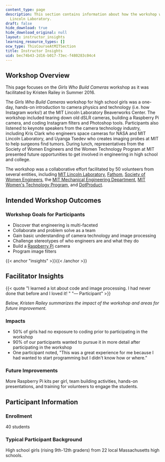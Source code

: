 ```yaml
---
content_type: page
description: This section contains information about how the workshop was run at MIT
  Lincoln Laboratory.
draft: false
hide_download: true
hide_download_original: null
layout: instructor_insights
learning_resource_types: []
ocw_type: ThisCourseAtMITSection
title: Instructor Insights
uid: bec74b43-2d16-b017-73ec-f480283c04c4
---
```

## Workshop Overview

This page focuses on the _Girls Who Build Cameras_ workshop as it was facilitated by Kristen Railey in Summer 2016.

The _Girls Who Build Cameras_ workshop for high school girls was a one-day, hands-on introduction to camera physics and technology (i.e. how Instagram works!) at the MIT Lincoln Laboratory Beaverworks Center. The workshop included tearing down old dSLR cameras, building a Raspberry Pi camera, and coding Instagram filters and Photoshop tools. Participants also listened to keynote speakers from the camera technology industry, including Kris Clark who engineers space cameras for NASA and MIT Lincoln Laboratory, and Uyanga Tsedev who creates imaging probes at MIT to help surgeons find tumors. During lunch, representatives from the Society of Women Engineers and the Women Technology Program at MIT presented future opportunities to get involved in engineering in high school and college.

The workshop was a collaborative effort facilitated by 50 volunteers from several entities, including [MIT Lincoln Laboratory](http://www.ll.mit.edu), [Fathom](https://fathom.info), [Society of Women Engineers](http://societyofwomenengineers.swe.org), the [MIT Mechanical Engineering Department](http://meche.mit.edu), [MIT Women's Technology Program](http://wtp.mit.edu), and [DotProduct](https://www.dotproduct3d.com). 

## Intended Workshop Outcomes

### Workshop Goals for Participants

- Discover that engineering is multi-faceted
- Collaborate and problem solve as a team
- Gain basic understanding of camera technology and image processing
- Challenge stereotypes of who engineers are and what they do
- Build a [Raspberry Pi](https://www.raspberrypi.org/about/) camera
- Program image filters

{{< anchor "insights" >}}{{< /anchor >}}

## Facilitator Insights

{{< quote "I learned a lot about code and image processing. I had never done that before and I loved it!&nbsp;" "— Participant" >}}

_Below, Kristen Railey summarizes the impact of the workshop and areas for future improvement._

### Impacts

- 50% of girls had no exposure to coding prior to participating in the workshop
- 90% of our participants wanted to pursue it in more detail after participating in the workshop
- One participant noted, "This was a great experience for me because I had wanted to start programming but I didn't know how or where.”

### Future Improvements

More Raspberry Pi kits per girl, team building activities, hands-on presentations, and training for volunteers to engage the students.

## Participant Information

### Enrollment

40 students

### Typical Participant Background

High school girls (rising 9th-12th graders) from 22 local Massachusetts high schools.